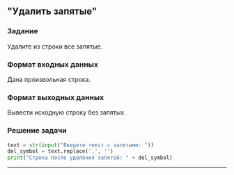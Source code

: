 ## "Удалить запятые"

### Задание

Удалите из строки все запятые.

### Формат входных данных

Дана произвольная строка.

### Формат выходных данных

Вывести исходную строку без запятых.

### Решение задачи

```python
text = str(input("Введите текст с запятыми: "))
del_symbol = text.replace(',', '') 
print("Строка после удаления запятой: " + del_symbol)
```

---

